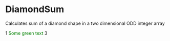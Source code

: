 # DiamondSum
Calculates sum of a diamond shape in a two dimensional ODD integer array

1 <span style="color: green"> Some green text </span> 3
